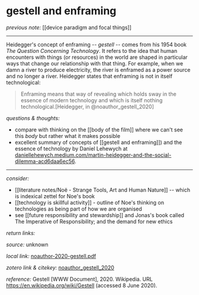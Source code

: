 # gestell and enframing

_previous note:_  [[device paradigm and focal things]]

---

Heidegger's concept of enframing -- _gestell_ -- comes from his 1954 book _The Question Concerning Technology_. It refers to the idea that human encounters with things (or resources) in the world are shaped in particular ways that change our relationship with that thing. For example, when we damn a river to produce electricity, the river is enframed as a power source and no longer a river. Heidegger states that enframing is not in itself technological:

>Enframing means that way of revealing which holds sway in the essence of modern technology and which is itself nothing technological.[Heidegger, in @noauthor_gestell_2020]


_questions & thoughts:_

- compare with thinking on the [[body of the film]] where we can't see this _body_  but rather what it makes possible
- excellent summary of concepts of [[gestell and enframing]]) and the essence of technology by Daniel Lehewych at [daniellehewych.medium.com/martin-heidegger-and-the-social-dilemma-acd6daa6ec56](https://daniellehewych.medium.com/martin-heidegger-and-the-social-dilemma-acd6daa6ec56).

--- 

_consider:_ 

- [[literature notes/Noë - Strange Tools, Art and Human Nature]] -- which is indexical zettel for Noe's book
- [[technology is skillful activity]] - outline of Noe's thinking on technologies as being part of how we are organised
- see [[future responsibility and stewardship]] and Jonas's book called The Imperative of Responsibility; and the demand for new ethics


_return links:_

_source:_ unknown       

_local link:_ [noauthor-2020-gestell.pdf](hook://file/kxx1BVmAO?p=c2tlbGxpcy9Eb3dubG9hZHM=&n=noauthor-2020-gestell.pdf)

_zotero link & citekey:_ [noauthor_gestell_2020](zotero://select/items/1_U8NHXZNS)

_reference:_ Gestell [WWW Document], 2020. Wikipedia. URL <https://en.wikipedia.org/wiki/Gestell> (accessed 8 June 2020).


